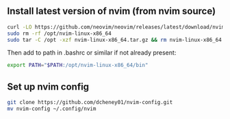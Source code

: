 ## Install latest version of nvim (from nvim source)
```bash
curl -LO https://github.com/neovim/neovim/releases/latest/download/nvim-linux-x86_64.tar.gz
sudo rm -rf /opt/nvim-linux-x86_64
sudo tar -C /opt -xzf nvim-linux-x86_64.tar.gz && rm nvim-linux-x86_64.tar.gz
```

Then add to path in .bashrc or similar if not already present:
```bash
export PATH="$PATH:/opt/nvim-linux-x86_64/bin"
```

## Set up nvim config
```bash
git clone https://github.com/dcheney01/nvim-config.git
mv nvim-config ~/.config/nvim
```
